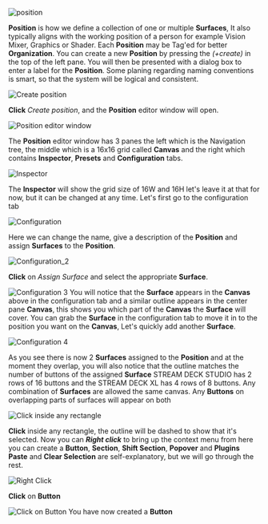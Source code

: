 
![position](images/position/positions.png 'position')

**Position** is how we define a collection of one or multiple **Surfaces**, It also typically aligns with the working position of a person for example Vision Mixer, Graphics or Shader. Each **Position** may be Tag'ed for better **Organization**. You can create a new **Position** by pressing the *(+create)* in the top of the left pane.
You will then be presented with a dialog box to enter a label for the **Position**. Some planing regarding naming conventions is smart, so that the system will be logical and consistent.

![Create position](images/position/create_position.png 'create poition')

**Click** *Create position*, and the **Position** editor window will open.

![Position editor window](images/position/position_editor_window.png 'position editor window')

The **Position** editor window has 3 panes the left which is the Navigation tree, the middle which is a 16x16 grid called **Canvas** and the right which contains **Inspector**, **Presets** and **Configuration** tabs.

![Inspector](images/position/inspector.png 'inspector')

The **Inspector** will show the grid size of 16W and 16H let's leave it at that for now, but it can be changed at any time.
Let's first go to the configuration tab

![Configuration](images/position/configuration_1.png 'Configuration')

Here we can change the name, give a description of the **Position** and assign **Surfaces** to the **Position**.

![Configuration_2](images/position/configuration_2.png 'Configuration_2')

**Click** on *Assign Surface* and select the appropriate **Surface**.

![Configuration 3](images/position/configuration_3.png 'Configuration 3')
You will notice that the **Surface** appears in the **Canvas** above in the configuration tab and a similar outline appears in the center pane **Canvas**, this shows you which part of the **Canvas** the **Surface** will cover. You can grab the **Surface** in the configuration tab to move it in to the position you want on the **Canvas**, Let's quickly add another **Surface**.

![Configuration 4](images/position/configuration_4.png 'Configuration 4')

As you see there is now 2 **Surfaces** assigned to the **Position** and at the moment they overlap, you will also notice that the outline matches the number of buttons of the assigned **Surface** STREAM DECK STUDIO has 2 rows of 16 buttons and the STREAM DECK XL has 4 rows of 8 buttons. Any combination of **Surfaces** are allowed the same canvas. Any **Buttons** on overlapping parts of surfaces will appear on both

![Click inside any rectangle](images/position/click_inside_any_rectangle.png 'Click inside any rectangle')

**Click** inside any rectangle, the outline will be dashed to show that it's selected. Now you can ***Right click*** to bring up the context menu from here you can create a **Button**, **Section**, **Shift Section**, **Popover** and **Plugins** **Paste** and **Clear Selection** are self-explanatory, but we will go through the rest.

![Right Click](images/position/right_click.png 'Right Click')

**Click** on **Button**

![Click on Button](images/position/button_on_grid.png 'Click on Button')
You have now created a **Button**